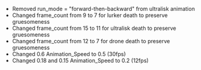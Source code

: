 - Removed run_mode = "forward-then-backward" from ultralisk animation
- Changed frame_count from 9 to 7 for lurker death to preserve gruesomeness
- Changed frame_count from 15 to 11 for ultralisk death to preserve gruesomeness
- Changed frame_count from 12 to 7 for drone death to preserve gruesomeness
- Changed 0.6 Animation_Speed to 0.5 (30fps)
- Changed 0.18 and 0.15 Animation_Speed to 0.2 (12fps)